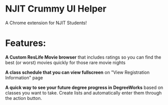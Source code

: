 # NJIT Crummy UI Helper

A Chrome extension for NJIT Students!

# Features:
**A Custom ResLife Movie browser** that includes ratings so you can find the best (or worst) movies quickly for those rare movie nights

**A class schedule that you can view fullscreen** on "View Registration Information" page

**A quick way to see your future degree progress in DegreeWorks** based on classes you want to take. Create lists and automatically enter them through the action button. 
